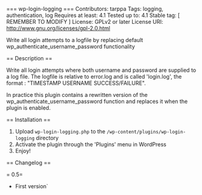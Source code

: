=== wp-login-logging ===
Contributors: tarppa
Tags: logging, authentication, log
Requires at least: 4.1
Tested up to: 4.1
Stable tag: [ REMEMBER TO MODIFY ]
License: GPLv2 or later
License URI: http://www.gnu.org/licenses/gpl-2.0.html

Write all login attempts to a logfile by replacing default wp_authenticate_username_password functionality

== Description ==

Write all login attempts where both username and password are supplied to a log file. The logfile is relative
to error.log and is called 'login.log', the format : "TIMESTAMP USERNAME SUCCESS/FAILURE".

In practice this plugin contains a rewritten version of the wp_authenticate_username_password function and replaces
it when the plugin is enabled.

== Installation ==

1. Upload `wp-login-logging.php` to the `/wp-content/plugins/wp-login-logging` directory
2. Activate the plugin through the 'Plugins' menu in WordPress
3. Enjoy!

== Changelog ==

= 0.5=
* First version`
